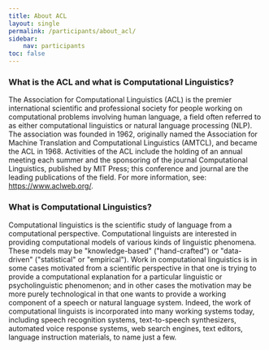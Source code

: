 ```yaml
---
title: About ACL
layout: single
permalink: /participants/about_acl/
sidebar:
    nav: participants
toc: false
---
```


### What is the ACL and what is Computational Linguistics?

The Association for Computational Linguistics (ACL) is the premier international scientific and professional society for people working on computational problems involving human language, a field often referred to as either computational linguistics or natural language processing (NLP). The association was founded in 1962, originally named the Association for Machine Translation and Computational Linguistics (AMTCL), and became the ACL in 1968. Activities of the ACL include the holding of an annual meeting each summer and the sponsoring of the journal Computational Linguistics, published by MIT Press; this conference and journal are the leading publications of the field. For more information, see: https://www.aclweb.org/.
​
### What is Computational Linguistics?

Computational linguistics is the scientific study of language from a computational perspective. Computational linguists are interested in providing computational models of various kinds of linguistic phenomena. These models may be "knowledge-based" ("hand-crafted") or "data-driven" ("statistical" or "empirical"). Work in computational linguistics is in some cases motivated from a scientific perspective in that one is trying to provide a computational explanation for a particular linguistic or psycholinguistic phenomenon; and in other cases the motivation may be more purely technological in that one wants to provide a working component of a speech or natural language system. Indeed, the work of computational linguists is incorporated into many working systems today, including speech recognition systems, text-to-speech synthesizers, automated voice response systems, web search engines, text editors, language instruction materials, to name just a few.
